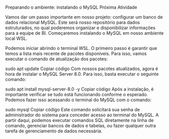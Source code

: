 Preparando o ambiente: instalando o MySQL
 Próxima Atividade

Vamos dar um passo importante em nosso projeto: configurar um banco de dados relacional MySQL. Este será nosso repositório para dados estruturados, no qual poderemos organizar e disponibilizar informações para a equipe de BI. Começaremos instalando o MySQL em nosso ambiente local WSL.

Podemos iniciar abrindo o terminal WSL. O primeiro passo é garantir que temos a lista mais recente de pacotes disponíveis. Para isso, vamos executar o comando de atualização dos pacotes:

sudo apt update
Copiar código
Com nossos pacotes atualizados, agora é hora de instalar o MySQL Server 8.0. Para isso, basta executar o seguinte comando:

sudo apt install mysql-server-8.0 -y
Copiar código
Após a instalação, é importante verificar se tudo está funcionando conforme o esperado. Podemos fazer isso acessando o terminal do MySQL com o comando:

sudo mysql
Copiar código
Este comando solicitará sua senha de administrador do sistema para conceder acesso ao terminal do MySQL. A partir daqui, podemos executar comandos SQL diretamente na linha de comando, gerenciar bancos de dados e tabelas, ou fazer qualquer outra tarefa de gerenciamento de dados necessária.
